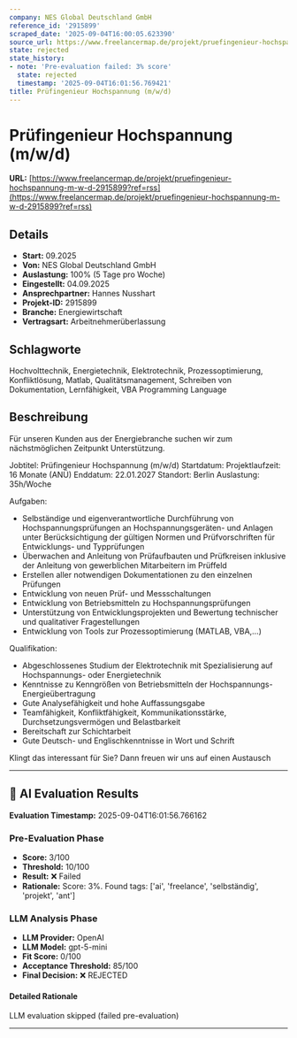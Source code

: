 ```yaml
---
company: NES Global Deutschland GmbH
reference_id: '2915899'
scraped_date: '2025-09-04T16:00:05.623390'
source_url: https://www.freelancermap.de/projekt/pruefingenieur-hochspannung-m-w-d-2915899?ref=rss
state: rejected
state_history:
- note: 'Pre-evaluation failed: 3% score'
  state: rejected
  timestamp: '2025-09-04T16:01:56.769421'
title: Prüfingenieur Hochspannung (m/w/d)
---
```



# Prüfingenieur Hochspannung (m/w/d)
**URL:** [https://www.freelancermap.de/projekt/pruefingenieur-hochspannung-m-w-d-2915899?ref=rss](https://www.freelancermap.de/projekt/pruefingenieur-hochspannung-m-w-d-2915899?ref=rss)
## Details
- **Start:** 09.2025
- **Von:** NES Global Deutschland GmbH
- **Auslastung:** 100% (5 Tage pro Woche)
- **Eingestellt:** 04.09.2025
- **Ansprechpartner:** Hannes Nusshart
- **Projekt-ID:** 2915899
- **Branche:** Energiewirtschaft
- **Vertragsart:** Arbeitnehmerüberlassung

## Schlagworte
Hochvolttechnik, Energietechnik, Elektrotechnik, Prozessoptimierung, Konfliktlösung, Matlab, Qualitätsmanagement, Schreiben von Dokumentation, Lernfähigkeit, VBA Programming Language

## Beschreibung
Für unseren Kunden aus der Energiebranche suchen wir zum nächstmöglichen Zeitpunkt Unterstützung.

Jobtitel: Prüfingenieur Hochspannung (m/w/d)
Startdatum:
Projektlaufzeit: 16 Monate (ANÜ)
Enddatum: 22.01.2027
Standort: Berlin
Auslastung: 35h/Woche

Aufgaben:

- Selbständige und eigenverantwortliche Durchführung von Hochspannungsprüfungen an Hochspannungsgeräten- und Anlagen unter Berücksichtigung der gültigen Normen und Prüfvorschriften für Entwicklungs- und Typprüfungen
- Überwachen and Anleitung von Prüfaufbauten und Prüfkreisen inklusive der Anleitung von gewerblichen Mitarbeitern im Prüffeld
- Erstellen aller notwendigen Dokumentationen zu den einzelnen Prüfungen
- Entwicklung von neuen Prüf- und Messschaltungen
- Entwicklung von Betriebsmitteln zu Hochspannungsprüfungen
- Unterstützung von Entwicklungsprojekten und Bewertung technischer und qualitativer Fragestellungen
- Entwicklung von Tools zur Prozessoptimierung (MATLAB, VBA,…)

Qualifikation:

- Abgeschlossenes Studium der Elektrotechnik mit Spezialisierung auf Hochspannungs- oder Energietechnik
- Kenntnisse zu Kenngrößen von Betriebsmitteln der Hochspannungs-Energieübertragung
- Gute Analysefähigkeit und hohe Auffassungsgabe
- Teamfähigkeit, Konfliktfähigkeit, Kommunikationsstärke, Durchsetzungsvermögen und Belastbarkeit
- Bereitschaft zur Schichtarbeit
- Gute Deutsch- und Englischkenntnisse in Wort und Schrift

Klingt das interessant für Sie? Dann freuen wir uns auf einen Austausch

---

## 🤖 AI Evaluation Results

**Evaluation Timestamp:** 2025-09-04T16:01:56.766162

### Pre-Evaluation Phase
- **Score:** 3/100
- **Threshold:** 10/100
- **Result:** ❌ Failed
- **Rationale:** Score: 3%. Found tags: ['ai', 'freelance', 'selbständig', 'projekt', 'ant']

### LLM Analysis Phase
- **LLM Provider:** OpenAI
- **LLM Model:** gpt-5-mini
- **Fit Score:** 0/100
- **Acceptance Threshold:** 85/100
- **Final Decision:** ❌ REJECTED

#### Detailed Rationale
LLM evaluation skipped (failed pre-evaluation)

---
